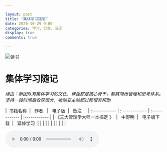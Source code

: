 ```yaml
---

layout: post
title: "集体学习随笔"
date: 2020-10-29 9:00
categories: 学习、分享、沉淀
display: true
comments: true

---
```



![读书](https://upload-images.jianshu.io/upload_images/1894884-a7edefd94b551434.jpg?imageMogr2/auto-orient/strip|imageView2/2/w/758/format/webp "读书")
# 集体学习随记
*缘由：新团队有集体学习的文化，课程都是核心骨干，帮其简历管理和思考体系。坚持一段时间后收获很大，被动变主动都过程很有帮助*

|  &nbsp;书籍名称&nbsp;  | &nbsp; 作者 &nbsp;  | &nbsp; 电子版&nbsp;  | &nbsp; 备注 &nbsp; |
| :------------ | : ------------ | :------------ | :------------ |
| 《三大管理学大师一本搞定 》&nbsp; | &nbsp; 中野明&nbsp;  | &nbsp; 电子版下载&nbsp;  | &nbsp; 延伸学习&nbsp;  |
|   |   |   |   |
|   |   |   |   |

<audio id="audio" controls="" preload="none">
      <source id="mp3" src="">
</audio>

